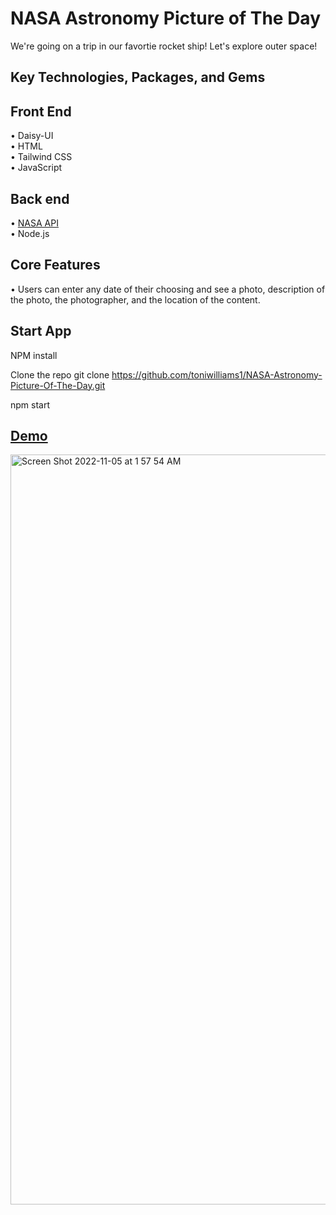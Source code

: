 
#  NASA Astronomy Picture of The Day

We're going on a trip in our favortie rocket ship! Let's explore outer space!

## Key Technologies, Packages, and Gems

 ## Front End <br>
• Daisy-UI <br>
• HTML <br>
• Tailwind CSS <br>
• JavaScript <br>

## Back end <br>
• [NASA API](https://api.nasa.gov/) <br>
• Node.js <br>

## Core Features
• Users can enter any date of their choosing and see a photo, description of the photo, the photographer, and the location of the content.

## Start App

NPM install

Clone the repo
git clone https://github.com/toniwilliams1/NASA-Astronomy-Picture-Of-The-Day.git

npm start



## [Demo](https://nasas-astronomy-picture-of-the-day.netlify.app/)
<img width="1200" alt="Screen Shot 2022-11-05 at 1 57 54 AM" src="https://user-images.githubusercontent.com/100317017/200104931-2b389eb6-26e2-485e-831f-194ce568d707.png">



